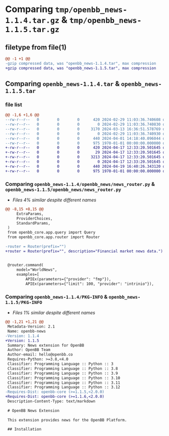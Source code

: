 # Comparing `tmp/openbb_news-1.1.4.tar.gz` & `tmp/openbb_news-1.1.5.tar.gz`

## filetype from file(1)

```diff
@@ -1 +1 @@
-gzip compressed data, was "openbb_news-1.1.4.tar", max compression
+gzip compressed data, was "openbb_news-1.1.5.tar", max compression
```

## Comparing `openbb_news-1.1.4.tar` & `openbb_news-1.1.5.tar`

### file list

```diff
@@ -1,6 +1,6 @@
--rw-r--r--   0        0        0      420 2024-02-29 11:03:36.740608 openbb_news-1.1.4/README.md
--rw-r--r--   0        0        0        0 2024-02-29 11:03:36.740830 openbb_news-1.1.4/openbb_news/__init__.py
--rw-r--r--   0        0        0     3170 2024-03-13 16:36:51.578769 openbb_news-1.1.4/openbb_news/news_router.py
--rw-r--r--   0        0        0        0 2024-02-29 11:03:36.740930 openbb_news-1.1.4/openbb_news/py.typed
--rw-r--r--   0        0        0      440 2024-04-01 14:18:40.096044 openbb_news-1.1.4/pyproject.toml
--rw-r--r--   0        0        0      975 1970-01-01 00:00:00.000000 openbb_news-1.1.4/PKG-INFO
+-rw-r--r--   0        0        0      420 2024-04-17 12:33:20.501645 openbb_news-1.1.5/README.md
+-rw-r--r--   0        0        0       29 2024-04-17 12:33:20.501645 openbb_news-1.1.5/openbb_news/__init__.py
+-rw-r--r--   0        0        0     3213 2024-04-17 12:33:20.501645 openbb_news-1.1.5/openbb_news/news_router.py
+-rw-r--r--   0        0        0        0 2024-04-17 12:33:20.501645 openbb_news-1.1.5/openbb_news/py.typed
+-rw-r--r--   0        0        0      440 2024-04-19 16:40:26.343120 openbb_news-1.1.5/pyproject.toml
+-rw-r--r--   0        0        0      975 1970-01-01 00:00:00.000000 openbb_news-1.1.5/PKG-INFO
```

### Comparing `openbb_news-1.1.4/openbb_news/news_router.py` & `openbb_news-1.1.5/openbb_news/news_router.py`

 * *Files 4% similar despite different names*

```diff
@@ -8,15 +8,15 @@
     ExtraParams,
     ProviderChoices,
     StandardParams,
 )
 from openbb_core.app.query import Query
 from openbb_core.app.router import Router
 
-router = Router(prefix="")
+router = Router(prefix="", description="Financial market news data.")
 
 
 @router.command(
     model="WorldNews",
     examples=[
         APIEx(parameters={"provider": "fmp"}),
         APIEx(parameters={"limit": 100, "provider": "intrinio"}),
```

### Comparing `openbb_news-1.1.4/PKG-INFO` & `openbb_news-1.1.5/PKG-INFO`

 * *Files 1% similar despite different names*

```diff
@@ -1,21 +1,21 @@
 Metadata-Version: 2.1
 Name: openbb-news
-Version: 1.1.4
+Version: 1.1.5
 Summary: News extension for OpenBB
 Author: OpenBB Team
 Author-email: hello@openbb.co
 Requires-Python: >=3.8,<4.0
 Classifier: Programming Language :: Python :: 3
 Classifier: Programming Language :: Python :: 3.8
 Classifier: Programming Language :: Python :: 3.9
 Classifier: Programming Language :: Python :: 3.10
 Classifier: Programming Language :: Python :: 3.11
 Classifier: Programming Language :: Python :: 3.12
-Requires-Dist: openbb-core (>=1.1.5,<2.0.0)
+Requires-Dist: openbb-core (>=1.1.6,<2.0.0)
 Description-Content-Type: text/markdown
 
 # OpenBB News Extension
 
 This extension provides news for the OpenBB Platform.
 
 ## Installation
```

